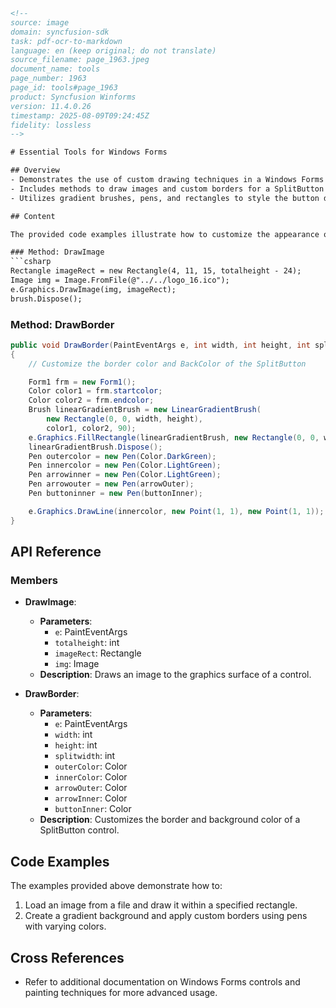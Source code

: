 ```html
<!-- 
source: image
domain: syncfusion-sdk
task: pdf-ocr-to-markdown
language: en (keep original; do not translate)
source_filename: page_1963.jpeg
document_name: tools
page_number: 1963
page_id: tools#page_1963
product: Syncfusion Winforms
version: 11.4.0.26
timestamp: 2025-08-09T09:24:45Z
fidelity: lossless
-->

# Essential Tools for Windows Forms

## Overview
- Demonstrates the use of custom drawing techniques in a Windows Forms application.
- Includes methods to draw images and custom borders for a SplitButton control.
- Utilizes gradient brushes, pens, and rectangles to style the button dynamically.

## Content

The provided code examples illustrate how to customize the appearance of a control by drawing images and borders dynamically. The methods `DrawImage` and `DrawBorder` are showcased to demonstrate these functionalities.

### Method: DrawImage
```csharp
Rectangle imageRect = new Rectangle(4, 11, 15, totalheight - 24);
Image img = Image.FromFile(@"../../logo_16.ico");
e.Graphics.DrawImage(img, imageRect);
brush.Dispose();
```

### Method: DrawBorder
```csharp
public void DrawBorder(PaintEventArgs e, int width, int height, int splitwidth, Color outerColor, Color innerColor, Color arrowOuter, Color arrowInner, Color buttonInner)
{
    // Customize the border color and BackColor of the SplitButton

    Form1 frm = new Form1();
    Color color1 = frm.startcolor;
    Color color2 = frm.endcolor;
    Brush linearGradientBrush = new LinearGradientBrush(
        new Rectangle(0, 0, width, height),
        color1, color2, 90);
    e.Graphics.FillRectangle(linearGradientBrush, new Rectangle(0, 0, width, height));
    linearGradientBrush.Dispose();
    Pen outercolor = new Pen(Color.DarkGreen);
    Pen innercolor = new Pen(Color.LightGreen);
    Pen arrowinner = new Pen(Color.LightGreen);
    Pen arrowouter = new Pen(arrowOuter);
    Pen buttoninner = new Pen(buttonInner);

    e.Graphics.DrawLine(innercolor, new Point(1, 1), new Point(1, 1));
}
```

## API Reference

### Members
- **DrawImage**:
  - **Parameters**:
    - `e`: PaintEventArgs
    - `totalheight`: int
    - `imageRect`: Rectangle
    - `img`: Image
  - **Description**: Draws an image to the graphics surface of a control.

- **DrawBorder**:
  - **Parameters**:
    - `e`: PaintEventArgs
    - `width`: int
    - `height`: int
    - `splitwidth`: int
    - `outerColor`: Color
    - `innerColor`: Color
    - `arrowOuter`: Color
    - `arrowInner`: Color
    - `buttonInner`: Color
  - **Description**: Customizes the border and background color of a SplitButton control.

## Code Examples

The examples provided above demonstrate how to:
1. Load an image from a file and draw it within a specified rectangle.
2. Create a gradient background and apply custom borders using pens with varying colors.

## Cross References
- Refer to additional documentation on Windows Forms controls and painting techniques for more advanced usage.

<!-- tags: [Syncfusion, WinForms, DrawImage, DrawBorder, GradientBrush, Pen, Rectangle] keywords: [custom drawing, splitbutton, image drawing, gradient, borders] -->
```